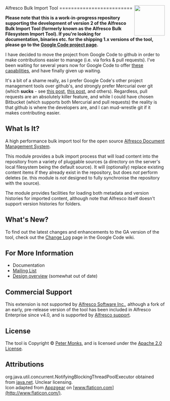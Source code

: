 <img align="right" width="96px" height="96px" src="https://raw.github.com/pmonks/alfresco-bulk-import/master/core/icon.png">
Alfresco Bulk Import Tool
=========================

**Please note that this is a work-in-progress repository supporting the development of version 2 of the Alfresco Bulk Import Tool (formerly known as the Alfresco Bulk Filesystem Import Tool).  If you're looking for documentation, binaries etc. for the shipping 1.x versions of the tool, please go to the [Google Code project page](https://code.google.com/p/alfresco-bulk-filesystem-import/).**

I have decided to move the project from Google Code to github in order to make contributions easier to manage (i.e. via forks & pull requests).  I've been waiting for several years now for Google Code to offer [these capabilities](https://code.google.com/p/support/issues/detail?id=4753), and have finally given up waiting.

It's a bit of a shame really, as I prefer Google Code's other project management tools over github's, and strongly prefer Mercurial over git (which **sucks** - see [this post](http://steveko.wordpress.com/2012/02/24/10-things-i-hate-about-git/), [this post](http://jordi.inversethought.com/blog/i-hate-git/), and others).  Regardless, pull requests are an absolutely killer feature, and while I could have chosen Bitbucket (which supports both Mercurial and pull requests) the reality is that github is where the developers are, and I can mud-wrestle git if it makes contributing easier.

What Is It?
-----------
A high performance bulk import tool for the open source [Alfresco Document Management System](http://www.alfresco.org/).

This module provides a bulk import process that will load content into the repository from a variety of pluggable sources (a directory on the server's local filesystem being the default source).  It will (optionally) replace existing content items if they already exist in the repository, but does _not_ perform deletes (ie. this module is _not_ designed to fully synchronise the repository with the source).

The module provides facilities for loading both metadata and version histories for imported content, although note that Alfresco itself doesn't support version histories for folders.

What's New?
-----------
To find out the latest changes and enhancements to the GA version of the tool, check out the [Change Log](http://code.google.com/p/alfresco-bulk-filesystem-import/wiki/ChangeLog) page in the Google Code wiki.

For More Information
--------------------
 * Documentation
 * [Mailing List](https://groups.google.com/forum/#!forum/alfresco-bulk-filesystem-import)
 * [Design overview](http://blogs.alfresco.com/wp/pmonks/2009/10/22/bulk-import-from-a-filesystem/) (somewhat out of date)

Commercial Support
------------------
This extension is not supported by [Alfresco Software Inc.](http://www.alfresco.com/), although a fork of an early, pre-release version of the tool has been included in Alfresco Enterprise since v4.0, and is supported by [Alfresco support](http://support.alfresco.com).

License
-------
The tool is Copyright © [Peter Monks](mailto:pmonks@gmail.com), and is licensed under the [Apache 2.0 License](http://www.apache.org/licenses/LICENSE-2.0.html).

Attributions
------------
org.java.util.concurrent.NotifyingBlockingThreadPoolExecutor obtained from [java.net](https://today.java.net/pub/a/today/2008/10/23/creating-a-notifying-blocking-thread-pool-executor.html).  Unclear licensing.<br/>
Icon adapted from [Appzgear](http://www.flaticon.com/free-icon/arrow-pointing-down-a-container_26007) on [www.flaticon.com](http://www.flaticon.com/).
